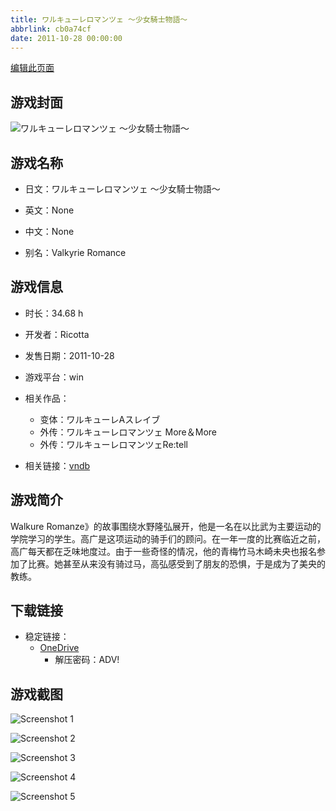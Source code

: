```yaml
---
title: ワルキューレロマンツェ ～少女騎士物語～
abbrlink: cb0a74cf
date: 2011-10-28 00:00:00
---
```

[编辑此页面](https://github.com/ACG-3/ADV3-source/blob/main/source/_posts/games/%E3%83%AF%E3%83%AB%E3%82%AD%E3%83%A5%E3%83%BC%E3%83%AC%E3%83%AD%E3%83%9E%E3%83%B3%E3%83%84%E3%82%A7%20%EF%BD%9E%E5%B0%91%E5%A5%B3%E9%A8%8E%E5%A3%AB%E7%89%A9%E8%AA%9E%EF%BD%9E.md)

## 游戏封面

![ワルキューレロマンツェ ～少女騎士物語～](https://pan.timero.xyz/onedrive/img_lib_001/%E3%83%AF%E3%83%AB%E3%82%AD%E3%83%A5%E3%83%BC%E3%83%AC%E3%83%AD%E3%83%9E%E3%83%B3%E3%83%84%E3%82%A7%20%EF%BD%9E%E5%B0%91%E5%A5%B3%E9%A8%8E%E5%A3%AB%E7%89%A9%E8%AA%9E%EF%BD%9E_cover.avif)


## 游戏名称

- 日文：ワルキューレロマンツェ ～少女騎士物語～
- 英文：None
- 中文：None

- 别名：Valkyrie Romance


## 游戏信息

- 时长：34.68 h
- 开发者：Ricotta
- 发售日期：2011-10-28
- 游戏平台：win
- 相关作品：
   - 变体：ワルキューレAスレイブ
   - 外传：ワルキューレロマンツェ More＆More
   - 外传：ワルキューレロマンツェRe:tell

- 相关链接：[vndb](https://vndb.org/v4041)


## 游戏简介

Walkure Romanze》的故事围绕水野隆弘展开，他是一名在以比武为主要运动的学院学习的学生。高广是这项运动的骑手们的顾问。在一年一度的比赛临近之前，高广每天都在乏味地度过。由于一些奇怪的情况，他的青梅竹马木崎未央也报名参加了比赛。她甚至从来没有骑过马，高弘感受到了朋友的恐惧，于是成为了美央的教练。




## 下载链接

- 稳定链接：
    - [OneDrive](https://pan.timero.xyz/onedrive/adv_lib_001/%E3%83%AF%E3%83%AB%E3%82%AD%E3%83%A5%E3%83%BC%E3%83%AC%E3%83%AD%E3%83%9E%E3%83%B3%E3%83%84%E3%82%A7%20%EF%BD%9E%E5%B0%91%E5%A5%B3%E9%A8%8E%E5%A3%AB%E7%89%A9%E8%AA%9E%EF%BD%9E)
        - 解压密码：ADV!



## 游戏截图


![Screenshot 1](https://pan.timero.xyz/onedrive/img_lib_001/%E3%83%AF%E3%83%AB%E3%82%AD%E3%83%A5%E3%83%BC%E3%83%AC%E3%83%AD%E3%83%9E%E3%83%B3%E3%83%84%E3%82%A7%20%EF%BD%9E%E5%B0%91%E5%A5%B3%E9%A8%8E%E5%A3%AB%E7%89%A9%E8%AA%9E%EF%BD%9E_Screenshot_1.avif)

![Screenshot 2](https://pan.timero.xyz/onedrive/img_lib_001/%E3%83%AF%E3%83%AB%E3%82%AD%E3%83%A5%E3%83%BC%E3%83%AC%E3%83%AD%E3%83%9E%E3%83%B3%E3%83%84%E3%82%A7%20%EF%BD%9E%E5%B0%91%E5%A5%B3%E9%A8%8E%E5%A3%AB%E7%89%A9%E8%AA%9E%EF%BD%9E_Screenshot_2.avif)

![Screenshot 3](https://pan.timero.xyz/onedrive/img_lib_001/%E3%83%AF%E3%83%AB%E3%82%AD%E3%83%A5%E3%83%BC%E3%83%AC%E3%83%AD%E3%83%9E%E3%83%B3%E3%83%84%E3%82%A7%20%EF%BD%9E%E5%B0%91%E5%A5%B3%E9%A8%8E%E5%A3%AB%E7%89%A9%E8%AA%9E%EF%BD%9E_Screenshot_3.avif)

![Screenshot 4](https://pan.timero.xyz/onedrive/img_lib_001/%E3%83%AF%E3%83%AB%E3%82%AD%E3%83%A5%E3%83%BC%E3%83%AC%E3%83%AD%E3%83%9E%E3%83%B3%E3%83%84%E3%82%A7%20%EF%BD%9E%E5%B0%91%E5%A5%B3%E9%A8%8E%E5%A3%AB%E7%89%A9%E8%AA%9E%EF%BD%9E_Screenshot_4.avif)

![Screenshot 5](https://pan.timero.xyz/onedrive/img_lib_001/%E3%83%AF%E3%83%AB%E3%82%AD%E3%83%A5%E3%83%BC%E3%83%AC%E3%83%AD%E3%83%9E%E3%83%B3%E3%83%84%E3%82%A7%20%EF%BD%9E%E5%B0%91%E5%A5%B3%E9%A8%8E%E5%A3%AB%E7%89%A9%E8%AA%9E%EF%BD%9E_Screenshot_5.avif)

